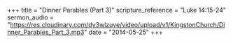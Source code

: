 +++
title = "Dinner Parables (Part 3)"
scripture_reference = "Luke 14:15-24"
sermon_audio = "https://res.cloudinary.com/dy3wlzuye/video/upload/v1/KingstonChurch/Dinner_Parables_Part_3.mp3"
date = "2014-05-25"
+++
